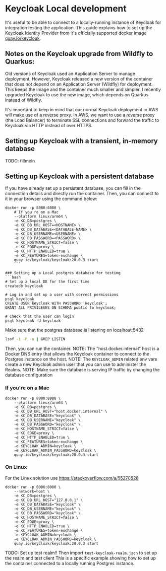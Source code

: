 # Keycloak Local development

It's useful to be able to connect to a locally-running instance of Keycloak for
integration testing the application. This guide explains how to set up the Keycloak 
Identity Provider from it's officially supported docker image
[quay.io/keycloak](https://quay.io/repository/keycloak/keycloak).

## Notes on the Keycloak upgrade from Wildfly to Quarkus:
Old versions of Keycloak used an Application Server to manage deployment.
However, Keycloak released a new version of the container that does not depend
on an  Application Server (Wildfly) for deployment. This keeps the image and the
container much smaller and simpler. I recently upgraded Keycloak to use the new
image, which depends on Quarkus instead of Wildfly.

It's important to keep in mind that our normal Keycloak deployment in AWS will make use
of a reverse proxy. In AWS, we want to use a reverse proxy (the Load Balancer)
to terminate SSL connections and forward the traffic to Keycloak via HTTP
instead of over HTTPS. 

## Setting up Keycloak with a transient, in-memory database
TODO: fillmein

## Setting up Keycloak with a persistent database
If you have already set up a persistent database, you can fill in the connection details 
and directly run the container. Then, you can connect to it in your browser using the command below:

```
docker run -p 8080:8080 \
    # If you're on a Mac 
    --platform linux/arm64 \
    -e KC_DB=postgres \
    -e KC_DB_URL_HOST=<HOSTNAME> \
    -e KC_DB_DATABASE=<DATABASE-NAME> \
    -e KC_DB_USERNAME=<USERNAME> \
    -e KC_DB_PASSWORD=<PASSWORD> \
    -e KC_HOSTNAME_STRICT=false \
    -e KC_EDGE=proxy \
    -e KC_HTTP_ENABLED=true \
    -e KC_FEATURES=token-exchange \
    quay.io/keycloak/keycloak:20.0.3 start
    ```

### Setting up a Local postgres database for testing
```bash
# Set up a local DB for the first time
createdb keycloak

# Log in and set up a user with correct permissions
psql keycloak
CREATE USER keycloak WITH PASSWORD 'keycloak';
GRANT ALL PRIVILEGES ON SCHEMA public to keycloak;

# Check that the user can login
psql keycloak -U keycloak
```

Make sure that the postgres database is listening on localhost:5432
```sh
lsof -i -P -n | GREP LISTEN
```

Then, you can run the container.
NOTE: The "host.docker.internal" host is a Docker DNS entry that allows the
      Keycloak container to connect to the Postgres instance on the host.
NOTE: The `KEYCLOAK_ADMIN` related env vars create a new Keycloak admin user
      that you can use to administer the Realms.
NOTE: Make sure the database is serving IP traffic by changing the database configuration

### If you're on a Mac
```
docker run -p 8080:8080 \
    --platform linux/arm64 \
    -e KC_DB=postgres \
    -e KC_DB_URL_HOST="host.docker.internal" \
    -e KC_DB_DATABASE="keycloak" \
    -e KC_DB_USERNAME="keycloak" \
    -e KC_DB_PASSWORD="keycloak" \
    -e KC_HOSTNAME_STRICT=false \
    -e KC_EDGE=proxy \
    -e KC_HTTP_ENABLED=true \
    -e KC_FEATURES=token-exchange \
    -e KEYCLOAK_ADMIN=keycloak \
    -e KEYCLOAK_ADMIN_PASSWORD=keycloak \
    quay.io/keycloak/keycloak:20.0.3 start
```

### On Linux
For the Linux solution use https://stackoverflow.com/a/55270528
```
docker run -p 8080:8080 \
    --network=host \
    -e KC_DB=postgres \
    -e KC_DB_URL_HOST="127.0.0.1" \
    -e KC_DB_DATABASE="keycloak" \
    -e KC_DB_USERNAME="keycloak" \
    -e KC_DB_PASSWORD="keycloak" \
    -e KC_HOSTNAME_STRICT=false \
    -e KC_EDGE=proxy \
    -e KC_HTTP_ENABLED=true \
    -e KC_FEATURES=token-exchange \
    -e KEYCLOAK_ADMIN=keycloak \
    -e KEYCLOAK_ADMIN_PASSWORD=keycloak \
    quay.io/keycloak/keycloak:20.0.3 start
```

TODO: Set up test realm!!
Then import `test-keycloak-realm.json` to set up the realm and test client
This is a specific example showing how to set up the container connected to a locally running
Postgres instance.
